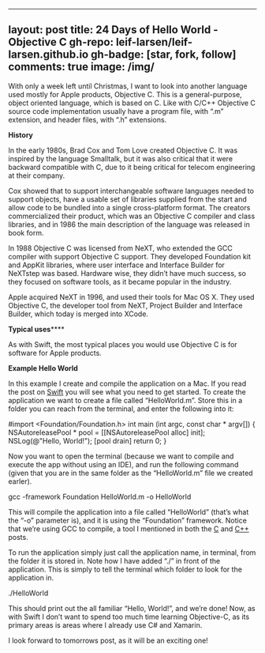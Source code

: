 
---
layout: post
title: 24 Days of Hello World - Objective C
gh-repo: leif-larsen/leif-larsen.github.io
gh-badge: [star, fork, follow]
comments: true
image: /img/
---
    
    
With only a week left until Christmas, I want to look into another language used mostly for Apple products, Objective C. This is a general-purpose, object oriented language, which is based on C. Like with C/C++ Objective C source code implementation usually have a program file, with “.m” extension, and header files, with “.h” extensions.

**History**

In the early 1980s, Brad Cox and Tom Love created Objective C. It was inspired by the language Smalltalk, but it was also critical that it were backward compatible with C, due to it being critical for telecom engineering at their company.

Cox showed that to support interchangeable software languages needed to support objects, have a usable set of libraries supplied from the start and allow code to be bundled into a single cross-platform format. The creators commercialized their product, which was an Objective C compiler and class libraries, and in 1986 the main description of the language was released in book form.

In 1988 Objective C was licensed from NeXT, who extended the GCC compiler with support Objective C support. They developed Foundation kit and AppKit libraries, where user interface and Interface Builder for NeXTstep was based. Hardware wise, they didn’t have much success, so they focused on software tools, as it became popular in the industry.

Apple acquired NeXT in 1996, and used their tools for Mac OS X. They used Objective C, the developer tool from NeXT, Project Builder and Interface Builder, which today is merged into XCode.

**Typical uses******

As with Swift, the most typical places you would use Objective C is for software for Apple products.

**Example Hello World**

In this example I create and compile the application on a Mac. If you read the post on [Swift](http://leiflarsen.org/2015/24-days-of-hello-world-swift) you will see what you need to get started. To create the application we want to create a file called “HelloWorld.m”. Store this in a folder you can reach from the terminal, and enter the following into it:

 #import <Foundation/Foundation.h> int main (int argc, const char * argv[]) { NSAutoreleasePool * pool = [[NSAutoreleasePool alloc] init]; NSLog(@"Hello, World!"); [pool drain] return 0; }

Now you want to open the terminal (because we want to compile and execute the app without using an IDE), and run the following command (given that you are in the same folder as the “HelloWorld.m” file we created earler).

 gcc -framework Foundation HelloWorld.m -o HelloWorld

This will compile the application into a file called “HelloWorld” (that’s what the “-o” parameter is), and it is using the “Foundation” framework. Notice that we’re using GCC to compile, a tool I mentioned in both the [C](http://leiflarsen.org/2015/24-days-of-hello-world-c-3) and [C++](http://leiflarsen.org/2015/24-days-of-hello-world-c-2) posts.

To run the application simply just call the application name, in terminal, from the folder it is stored in. Note how I have added “./” in front of the application. This is simply to tell the terminal which folder to look for the application in.

 ./HelloWorld

This should print out the all familiar “Hello, World!”, and we’re done! Now, as with Swift I don’t want to spend too much time learning Objective-C, as its primary areas is areas where I already use C# and Xamarin.

I look forward to tomorrows post, as it will be an exciting one!


